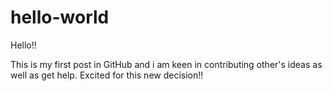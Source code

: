 # hello-world

Hello!!

This is my first post in GitHub and i am keen in contributing other's ideas as well as get help. 
Excited for this new decision!!
